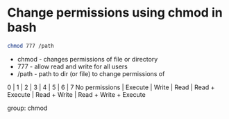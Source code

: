 # Change permissions using chmod in bash

```bash
chmod 777 /path
```

- chmod - changes permissions of file or directory
- 777 - allow read and write for all users
- /path - path to dir (or file) to change permissions of

0 | 1 | 2 | 3 | 4 | 5 | 6 | 7
No permissions | Execute | Write | Read | Read + Execute | Read + Write | Read + Write + Execute

group: chmod
